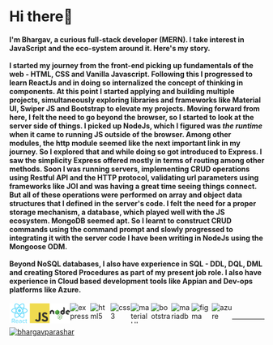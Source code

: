 <h1 align="left">Hi there👋</h1>
<h4 align="left">
  I'm Bhargav, a curious full-stack developer (MERN). I take interest in JavaScript and the eco-system around it. Here's my story. </br></br> I started my journey from the front-end picking up fundamentals of the web - HTML, CSS and Vanilla Javascript. Following this I progressed to learn ReactJs and in doing so internalized the concept of thinking in components. At this point I started applying and building multiple projects, simultaneously exploring libraries and frameworks like Material UI, Swiper JS and Bootstrap to elevate my projects. Moving forward from here, I felt the need to go beyond the browser, so I started to look at the server side of things. I picked up NodeJs, which I figured was <i>the runtime</i> when it came to running JS outside of the browser. Among other modules, the http module seemed like the next important link in my journey. So I explored that and while doing so got introduced to Express. I saw the simplicity Express offered mostly in terms of routing among other methods. Soon I was running servers, implementing CRUD operations using Restful API and the HTTP protocol, validating url parameters using frameworks like JOI and was having a great time seeing things connect. But all of these operations were performed on array and object data structures that I defined in the server's code. I felt the need for a proper storage mechanism, a database, which played well with the JS ecosystem. MongoDB seemed apt. So I learnt to construct CRUD commands using the command prompt and slowly progressed to integrating it with the server code I have been writing in NodeJs using the Mongoose ODM. </br></br> Beyond NoSQL databases, I also have experience in SQL - DDL, DQL, DML and creating Stored Procedures as part of my present job role. I also have experience in Cloud based development tools like Appian and Dev-ops platforms like Azure.   
</h4>


<p align="left">
  <a href="https://reactjs.org/" target="_blank" rel="noreferrer" style="text-decoration:none">
    <img
      align="left"
      src="https://raw.githubusercontent.com/devicons/devicon/master/icons/react/react-original-wordmark.svg"
      alt="react"
      width="40"
      height="40"
    />
  </a>

   <a href="https://developer.mozilla.org/en-US/docs/Web/JavaScript" target="_blank" rel="noreferrer"  style="text-decoration:none">
    <img
      align="left"
      src="https://raw.githubusercontent.com/devicons/devicon/master/icons/javascript/javascript-original.svg"
      alt="javascript"
      width="40"
      height="40"
    />
  </a>

  <a href="https://nodejs.org" target="_blank" rel="noreferrer" style="text-decoration:none"> 
  <img 
    align="left"
    src="https://raw.githubusercontent.com/devicons/devicon/master/icons/nodejs/nodejs-original-wordmark.svg" 
    alt="nodejs" 
    width="40" 
    height="40"
  /> 
  </a>

  <a href="https://expressjs.com" target="_blank" rel="noreferrer" style="text-decoration:none"> 
  <img 
    align="left"
    src="https://w7.pngwing.com/pngs/925/447/png-transparent-express-js-node-js-javascript-mongodb-node-js-text-trademark-logo.png" 
    alt="express" 
    width="40"
    height="40"
    /> 
  </a> 

   <a href="https://www.w3.org/html/" target="_blank" rel="noreferrer"  style="text-decoration:none">
    <img
      align="left"
      src="https://upload.wikimedia.org/wikipedia/commons/8/82/Devicon-html5-plain.svg"
      alt="html5"
      width="40"
      height="40"
    />
  </a>

  <a href="https://www.w3schools.com/css/" target="_blank" rel="noreferrer"  style="text-decoration:none">
    <img
      align="left"
      src="https://upload.wikimedia.org/wikipedia/commons/6/62/CSS3_logo.svg"
      alt="css3"
      width="40"
      height="40"
    />
  </a>


  <a href="https://mui.com/material-ui/" target="_blank" rel="noreferrer" style="text-decoration:none"> 
  <img 
    align="left"
    src="https://img.icons8.com/?size=100&id=gFw7X5Tbl3ss&format=png&color=000000" 
    alt="material UI" 
    width="40"
    height="40"
    /> 
  </a> 

  <a href="https://getbootstrap.com" target="_blank" rel="noreferrer"  style="text-decoration:none">
    <img
      align="left"
      src="https://upload.wikimedia.org/wikipedia/commons/b/b2/Bootstrap_logo.svg"
      alt="bootstrap"
      width="40"
      height="40"
    />
  </a>

  <a href="https://mariadb.org/" target="_blank" rel="noreferrer"  style="text-decoration:none">
    <img
      align="left"
      src="https://www.vectorlogo.zone/logos/mariadb/mariadb-icon.svg"
      alt="mariadb"
      width="40"
      height="40"
    />
  </a>
   <a href="https://www.figma.com/" target="_blank" rel="noreferrer"  style="text-decoration:none">
    <img
      align="left"
      src="https://www.vectorlogo.zone/logos/figma/figma-icon.svg"
      alt="figma"
      width="40"
      height="40"
    />
  </a>
  <a href="https://azure.microsoft.com/en-in/" target="_blank" rel="noreferrer"  style="text-decoration:none">
    <img
      align="left"
      src="https://www.vectorlogo.zone/logos/microsoft_azure/microsoft_azure-icon.svg"
      alt="azure"
      width="40"
      height="40"
    />
  </a>
</br>
<hr >




<p align="left">
  <a href="https://linkedin.com/in/bhargavparashar" target="blank"
    ><img
      align="center"
      src="https://raw.githubusercontent.com/rahuldkjain/github-profile-readme-generator/master/src/images/icons/Social/linked-in-alt.svg"
      alt="bhargavparashar"
      height="15"
      width="25"
  /></a>
  
</p>
